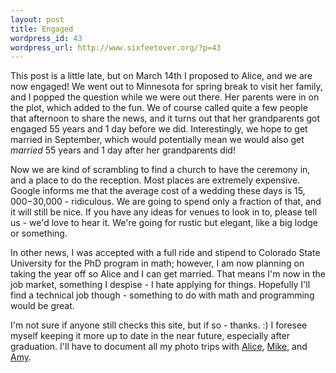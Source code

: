 ```yaml
--- 
layout: post
title: Engaged
wordpress_id: 43
wordpress_url: http://www.sixfeetover.org/?p=43
---
```

This post is a little late, but on March 14th I proposed to Alice, and we are now engaged! We went out to Minnesota for spring break to visit her family, and I popped the question while we were out there. Her parents were in on the plot, which added to the fun. We of course called quite a few people that afternoon to share the news, and it turns out that her grandparents got engaged 55 years and 1 day before we did. Interestingly, we hope to get married in September, which would potentially mean we would also get <em>married</em> 55 years and 1 day after her grandparents did!

Now we are kind of scrambling to find a church to have the ceremony in, and a place to do the reception. Most places are extremely expensive. Google informs me that the average cost of a wedding these days is $15,000-$30,000 - ridiculous. We are going to spend only a fraction of that, and it will still be nice. If you have any ideas for venues to look in to, please tell us - we'd love to hear it. We're going for rustic but elegant, like a big lodge or something.

In other news, I was accepted with a full ride and stipend to Colorado State University for the PhD program in math; however, I am now planning on taking the year off so Alice and I can get married. That means I'm now in the job market, something I despise - I hate applying for things. Hopefully I'll find a technical job though - something to do with math and programming would be great.

I'm not sure if anyone still checks this site, but if so - thanks. :) I foresee myself keeping it more up to date in the near future, especially after graduation. I'll have to document all my photo trips with <a href="http://www.xanga.com/breathingair" title="The future Mrs. Sixfeetover">Alice</a>, <a href="http://www.theory37.com" title="Chicken Quesidilla">Mike</a>, and <a href="http://alongwayhome.blogspot.com/" title="The future Mrs. Quesidilla">Amy</a>.
